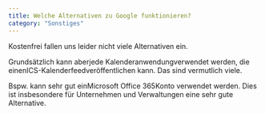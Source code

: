 ```yaml
---
title: Welche Alternativen zu Google funktionieren?
category: "Sonstiges"
---
```


Kostenfrei fallen uns leider nicht viele Alternativen ein.

Grundsätzlich kann aberjede Kalenderanwendungverwendet werden, die einenICS-Kalenderfeedveröffentlichen kann. Das sind vermutlich viele.

Bspw. kann sehr gut einMicrosoft Office
365Konto verwendet werden. Dies ist insbesondere für Unternehmen und
Verwaltungen eine sehr gute Alternative.
